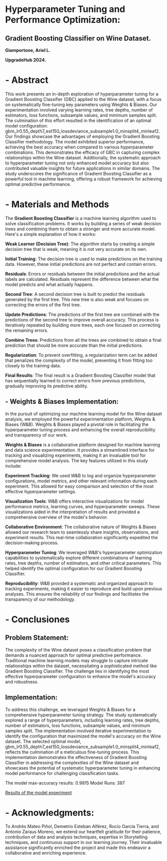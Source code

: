 # Hyperparameter Tuning and Performance Optimization:
## Gradient Boosting Classifier on Wine Dataset.

**Giamportone, Ariel L.**

**UpgradeHub 2024.**

# - Abstract
This work presents an in-depth exploration of hyperparameter tuning for a Gradient Boosting Classifier (GBC) applied to the Wine dataset, with a focus on systematically fine-tuning key parameters using Weights & Biases. Our experimentation involved varying learning rates, tree depths, number of estimators, loss functions, subsample values, and minimum samples split. The culmination of this effort resulted in the identification of an optimal model configuration: gbm_lr0.55_depth7_est150_lossdeviance_subsample1.0_minsplit4_minleaf2.
Our findings showcase the advantages of employing the Gradient Boosting Classifier methodology. The model exhibited superior performance, achieving the best accuracy when compared to various hyperparameter combinations. This demonstrates the efficacy of GBC in capturing complex relationships within the Wine dataset. Additionally, the systematic approach to hyperparameter tuning not only enhanced model accuracy but also contributed valuable insights for future applications in similar domains. The study underscores the significance of Gradient Boosting Classifier as a powerful tool in machine learning, offering a robust framework for achieving optimal predictive performance.

# - Materials and Methods
The **Gradient Boosting Classifier** is a machine learning algorithm used to solve classification problems. It works by building a series of weak decision trees and combining them to obtain a stronger and more accurate model. Here's a simple explanation of how it works:

**Weak Learner (Decision Tree)**: The algorithm starts by creating a simple decision tree that is weak, meaning it is not very accurate on its own.

**Initial Training**: The decision tree is used to make predictions on the training data. However, these initial predictions are not perfect and contain errors.

**Residuals**: Errors or residuals between the initial predictions and the actual labels are calculated. Residuals represent the difference between what the model predicts and what actually happens.

**Second Tree**: A second decision tree is built to predict the residuals generated by the first tree. This new tree is also weak and focuses on correcting the errors of the first tree.

**Update Predictions**: The predictions of the first tree are combined with the predictions of the second tree to improve overall accuracy. This process is iteratively repeated by building more trees, each one focused on correcting the remaining errors.

**Combine Trees**: Predictions from all the trees are combined to obtain a final prediction that should be more accurate than the initial predictions.

**Regularization**: To prevent overfitting, a regularization term can be added that penalizes the complexity of the model, preventing it from fitting too closely to the training data.

**Final Results**: The final result is a Gradient Boosting Classifier model that has sequentially learned to correct errors from previous predictions, gradually improving its predictive ability.

## - Weights & Biases Implementation:

In the pursuit of optimizing our machine learning model for the Wine dataset analysis, we employed the powerful experimentation platform, Weights & Biases (W&B). Weights & Biases played a pivotal role in facilitating the hyperparameter tuning process and enhancing the overall reproducibility and transparency of our work.

**Weights & Biases** is a collaborative platform designed for machine learning and data science experimentation. It provides a streamlined interface for tracking and visualizing experiments, making it an invaluable tool for comprehensive model analysis. The key features utilized in this study include:

**Experiment Tracking**: We used W&B to log and organize hyperparameter configurations, model metrics, and other relevant information during each experiment. This allowed for easy comparison and selection of the most effective hyperparameter settings.

**Visualization Tools**: W&B offers interactive visualizations for model performance metrics, learning curves, and hyperparameter sweeps. These visualizations aided in the interpretation of results and provided a comprehensive overview of the model's behavior.

**Collaborative Environment**: The collaborative nature of Weights & Biases allowed our research team to seamlessly share insights, observations, and experiment results. This real-time collaboration significantly expedited the decision-making process.

**Hyperparameter Tuning**: We leveraged W&B's hyperparameter optimization capabilities to systematically explore different combinations of learning rates, tree depths, number of estimators, and other critical parameters. This helped identify the optimal configuration for our Gradient Boosting Classifier.

**Reproducibility**: W&B provided a systematic and organized approach to tracking experiments, making it easier to reproduce and build upon previous analyses. This ensures the reliability of our findings and facilitates the transparency of our methodology.

# - Conclusiones
## Problem Statement:

The complexity of the Wine dataset poses a classification problem that demands a nuanced approach for optimal predictive performance. Traditional machine learning models may struggle to capture intricate relationships within the dataset, necessitating a sophisticated method like Gradient Boosting Classifier. The challenge lies in identifying the most effective hyperparameter configuration to enhance the model's accuracy and robustness.

## Implementation:

To address this challenge, we leveraged Weights & Biases for a comprehensive hyperparameter tuning strategy. The study systematically explored a range of hyperparameters, including learning rates, tree depths, number of estimators, loss functions, subsample values, and minimum samples split. The implementation involved iterative experimentation to identify the configuration that maximized the model's accuracy on the Wine dataset.
The selected optimal model, gbm_lr0.55_depth7_est150_lossdeviance_subsample1.0_minsplit4_minleaf2, reflects the culmination of a meticulous fine-tuning process. This implementation demonstrates the effectiveness of Gradient Boosting Classifier in addressing the complexities of the Wine dataset and showcases the potential of systematic hyperparameter tuning in enhancing model performance for challenging classification tasks.

The model max-accuracy results: 0.9815
Model Runs: 387

[Results of the model experiment](https://wandb.ai/algiamp/vinitoupgrade/reports/Gradient-Boosting-Classifier-Machine-Learning-for-Wine-Classification---Vmlldzo2NjgzMjUy)


# - Acknowledgments:
To Andrés Mateo Piñol, Demetrio Esteban Alférez, Rocío Garcia Tierra, and Antonio Zaraus Moreno, we extend our heartfelt gratitude for their patience, contribution of data and analysis techniques, expertise in Storytelling techniques, and continuous support in our learning journey. Their invaluable assistance significantly enriched the project and made this endeavor a collaborative and enriching experience.